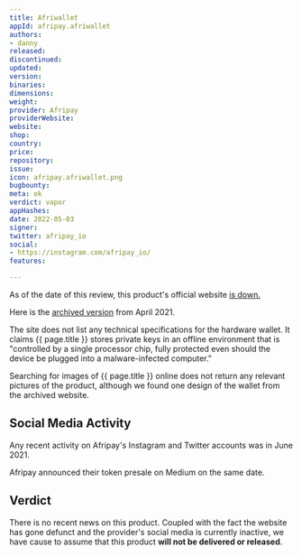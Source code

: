 ```yaml
---
title: Afriwallet
appId: afripay.afriwallet
authors:
- danny
released: 
discontinued: 
updated: 
version: 
binaries: 
dimensions: 
weight: 
provider: Afripay
providerWebsite: 
website: 
shop: 
country: 
price: 
repository: 
issue: 
icon: afripay.afriwallet.png
bugbounty: 
meta: ok
verdict: vapor
appHashes: 
date: 2022-05-03
signer: 
twitter: afripay_io
social:
- https://instagram.com/afripay_io/
features: 

---
```


As of the date of this review, this product's official website [is down.](https://www.isitdownrightnow.com/docs.afripay.io.html)

Here is the [archived version](https://web.archive.org/web/20210429010947/https://docs.afripay.io/afri-hardware-wallet/) from April 2021.

The site does not list any technical specifications for the hardware wallet. It claims {{ page.title }} stores private keys in an offline environment that is "controlled by a single processor chip, fully protected even should the device be plugged into a malware-infected computer."

Searching for images of {{ page.title }} online does not return any relevant pictures of the product, although we found one design of the wallet from the archived website.

## Social Media Activity

Any recent activity on Afripay's Instagram and Twitter accounts was in June 2021.

Afripay announced their token presale on Medium on the same date.


## Verdict

There is no recent news on this product. Coupled with the fact the website has gone defunct and the provider's social media is currently inactive, we have cause to assume that this product **will not be delivered or released**.

